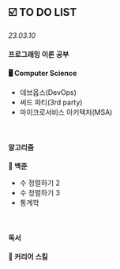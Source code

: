 ## ☑️ TO DO LIST
*23.03.10*
#### 프로그래밍 이론 공부
<strong>🖥️ Computer Science</strong>
  - 데브옵스(DevOps)
  - 써드 파티(3rd party)
  - 마이크로서비스 아키텍처(MSA)

<br>

#### 알고리즘
<strong>🥈 백준</strong>
  - 수 정렬하기 2
  - 수 정렬하기 3
  - 통계학

<br>

#### 독서
<strong>🔖 커리어 스킬</strong>